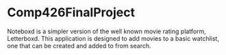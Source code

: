 # Comp426FinalProject

Noteboxd is a simpler version of the well known movie rating platform, Letterboxd. This application is designed to add movies to a basic watchlist, one that can be created and added to from search.
